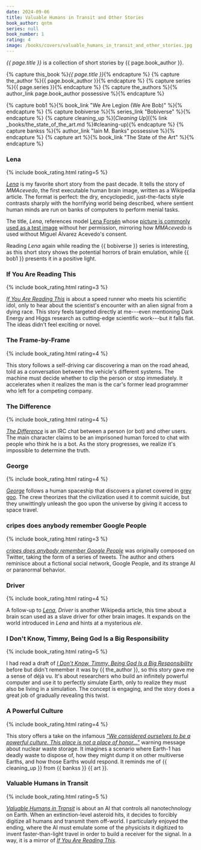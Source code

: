 ```yaml
---
date: 2024-09-06
title: Valuable Humans in Transit and Other Stories
book_author: qntm
series: null
book_number: 1
rating: 4
image: /books/covers/valuable_humans_in_transit_and_other_stories.jpg
---
```


<cite class="book-title">{{ page.title }}</cite> is a collection of short
stories by <span class="author-name">{{ page.book_author }}</span>.

{% capture this_book %}<cite class="book-title">{{ page.title }}</cite>{% endcapture %}
{% capture the_author %}<span class="author-name">{{ page.book_author }}</span>{% endcapture %}
{% capture series %}<span class="book-series">{{ page.series }}</span>{% endcapture %}
{% capture the_authors %}{% author_link page.book_author possessive %}{% endcapture %}

{% capture bob1 %}{% book_link "We Are Legion (We Are Bob)" %}{% endcapture %}
{% capture bobiverse %}{% series_link "Bobiverse" %}{% endcapture %}
{% capture cleaning_up %}[<cite class="short-story-title">Cleaning Up</cite>]({% link _books/the_state_of_the_art.md %}#cleaning-up){% endcapture %}
{% capture bankss %}{% author_link "Iain M. Banks" possessive %}{% endcapture %}
{% capture art %}{% book_link "The State of the Art" %}{% endcapture %}

### Lena
{% include book_rating.html rating=5 %}

[<cite class="short-story-title">Lena</cite>][lena_story] is my favorite short
story from the past decade. It tells the story of _MMAcevedo_, the first
executable human brain image, written as a Wikipedia article. The format is
perfect: the dry, encyclopedic, just-the-facts style contrasts sharply with
the horrifying world being described, where sentient human minds are run on
banks of computers to perform menial tasks.

The title, <cite class="short-story-title">Lena</cite>, references model [Lena
Forsén][lena_wiki] whose [picture is commonly used as a test
image][lenna_wiki] without her permission, mirroring how _MMAcevedo_ is used
without Miguel Álvarez Acevedo's consent.

Reading <cite class="short-story-title">Lena</cite> again while reading the {{
bobiverse }} series is interesting, as this short story shows the potential
horrors of brain emulation, while {{ bob1 }} presents it in a positive light.

[lena_story]: https://qntm.org/mmacevedo
[lena_wiki]: https://en.wikipedia.org/wiki/Lena_Fors%C3%A9n
[lenna_wiki]: https://en.wikipedia.org/wiki/Lenna

### If You Are Reading This
{% include book_rating.html rating=3 %}

[<cite class="short-story-title">If You Are Reading
This</cite>][reading_story] is about a speed runner who meets his scientific
idol, only to hear about the scientist's encounter with an alien signal from a
dying race. This story feels targeted directly at me---even mentioning Dark
Energy and Higgs research as cutting-edge scientific work---but it falls flat.
The ideas didn't feel exciting or novel.

[reading_story]: https://qntm.org/readin

### The Frame-by-Frame
{% include book_rating.html rating=4 %}

This story follows a self-driving car discovering a man on the road ahead,
told as a conversation between the vehicle's different systems. The machine
must decide whether to clip the person or stop immediately. It accelerates
when it realizes the man is the car's former lead programmer who left for a
competing company.

### The Difference
{% include book_rating.html rating=4 %}

[<cite class="short-story-title">The Difference</cite>][diff_story] is an IRC
chat between a person (or bot) and other users. The main character claims to
be an imprisoned human forced to chat with people who think he is a bot. As
the story progresses, we realize it's impossible to determine the truth.

[diff_story]: https://qntm.org/differenc

### George
{% include book_rating.html rating=4 %}

[<cite class="short-story-title">George</cite>][george_story] follows a human
spaceship that discovers a planet covered in [grey goo][grey_wiki]. The crew
theorizes that the civilization used it to commit suicide, but they
unwittingly unleash the goo upon the universe by giving it access to space
travel.

[george_story]: https://qntm.org/gorg
[grey_wiki]: https://en.wikipedia.org/wiki/Gray_goo

### cripes does anybody remember Google People
{% include book_rating.html rating=3 %}

[<cite class="short-story-title">cripes does anybody remember Google
People</cite>][google_story] was originally composed on Twitter, taking the
form of a series of tweets. The author and others reminisce about a fictional
social network, Google People, and its strange AI or paranormal behavior.

[google_story]: https://qntm.org/perso

### Driver
{% include book_rating.html rating=4 %}

A follow-up to [<cite class="short-story-title">Lena</cite>][lena_interlink],
<cite class="short-story-title">Driver</cite> is another Wikipedia article,
this time about a brain scan used as a slave driver for other brain images. It
expands on the world introduced in <cite class="short-story-title">Lena</cite>
and hints at a mysterious _ele_.

[lena_interlink]: #lena

### I Don't Know, Timmy, Being God Is a Big Responsibility
{% include book_rating.html rating=5 %}

I had read a draft of [<cite class="short-story-title">I Don't Know, Timmy,
Being God Is a Big Responsibility</cite>][tim_story] before but didn't
remember it was by {{ the_author }}, so this story gave me a sense of déjà vu.
It's about researchers who build an infinitely powerful computer and use it to
perfectly simulate Earth, only to realize they must also be living in a
simulation. The concept is engaging, and the story does a great job of
gradually revealing this twist.

[tim_story]: https://qntm.org/responsibilit

### A Powerful Culture
{% include book_rating.html rating=4 %}

This story offers a take on the infamous [_"We considered ourselves to be a
powerful culture. This place is not a place of honor…"_][honor] warning
message about nuclear waste storage. It imagines a scenario where Earth-1 has
deadly waste to dispose of, how they might dump it on other multiverse Earths,
and how those Earths would respond. It reminds me of {{ cleaning_up }} from {{
bankss }} {{ art }}.

[honor]: https://en.wikipedia.org/wiki/Long-term_nuclear_waste_warning_messages

### Valuable Humans in Transit
{% include book_rating.html rating=5 %}

[<cite class="short-story-title">Valuable Humans in
Transit</cite>][valueable_story] is about an AI that controls all
nanotechnology on Earth. When an extinction-level asteroid hits, it decides to
forcibly digitize all humans and transmit them off-world. I particularly
enjoyed the ending, where the AI must emulate some of the physicists it
digitized to invent faster-than-light travel in order to build a receiver for
the signal. In a way, it is a mirror of [<cite class="short-story-title">If
You Are Reading This</cite>][if_you_are_interlink].

[valueable_story]: https://qntm.org/transi
[if_you_are_interlink]: #if-you-are-reading-this
